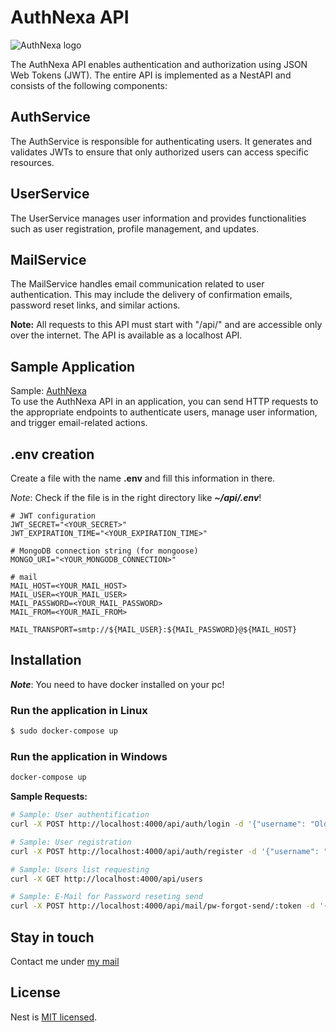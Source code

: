 # AuthNexa API
![AuthNexa logo](https://github.com/RikoxCode/AuthNexa/assets/111433435/c2b4752e-3b70-4b97-9c23-11ae9d763d7c)

The AuthNexa API enables authentication and authorization using JSON Web Tokens (JWT). The entire API is implemented as a NestAPI and consists of the following components:

## AuthService
The AuthService is responsible for authenticating users. It generates and validates JWTs to ensure that only authorized users can access specific resources.

## UserService
The UserService manages user information and provides functionalities such as user registration, profile management, and updates.

## MailService
The MailService handles email communication related to user authentication. This may include the delivery of confirmation emails, password reset links, and similar actions.

**Note:** All requests to this API must start with "/api/" and are accessible only over the internet. The API is available as a localhost API.

## Sample Application
Sample: [AuthNexa](https://authnexa.netshlife.dev)  <br />
To use the AuthNexa API in an application, you can send HTTP requests to the appropriate endpoints to authenticate users, manage user information, and trigger email-related actions.


## .env creation

Create a file with the name **.env** and fill this information in there.

*Note*: Check if the file is in the right directory like ***~/api/.env***!
```.env
# JWT configuration
JWT_SECRET="<YOUR_SECRET>"
JWT_EXPIRATION_TIME="<YOUR_EXPIRATION_TIME>"

# MongoDB connection string (for mongoose)
MONGO_URI="<YOUR_MONGODB_CONNECTION>"

# mail
MAIL_HOST=<YOUR_MAIL_HOST>
MAIL_USER=<YOUR_MAIL_USER>
MAIL_PASSWORD=<YOUR_MAIL_PASSWORD>
MAIL_FROM=<YOUR_MAIL_FROM>

MAIL_TRANSPORT=smtp://${MAIL_USER}:${MAIL_PASSWORD}@${MAIL_HOST}
```

## Installation

***Note***: You need to have docker installed on your pc!

### Run the application in Linux
```bash
$ sudo docker-compose up
```

### Run the application in Windows
```cmd
docker-compose up
```

**Sample Requests:**
```bash
# Sample: User authentification
curl -X POST http://localhost:4000/api/auth/login -d '{"username": "OldUser", "password": "Password01243"}'

# Sample: User registration
curl -X POST http://localhost:4000/api/auth/register -d '{"username": "NewUser", "password": "Password123", "email": "newuser@example.com"}'

# Sample: Users list requesting
curl -X GET http://localhost:4000/api/users

# Sample: E-Mail for Password reseting send
curl -X POST http://localhost:4000/api/mail/pw-forgot-send/:token -d '{"username": "OldUser", "password": "Password01243", email:"olduser@example.com"}'
```

## Stay in touch
Contact me under [my mail](mailto:support@netshlife.dev)

## License

Nest is [MIT licensed](LICENSE).
